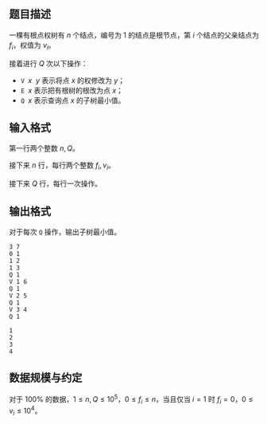 ## 题目描述

一棵有根点权树有 $n$ 个结点，编号为 $1$ 的结点是根节点，第 $i$ 个结点的父亲结点为 $f_i$，权值为 $v_i$。

接着进行 $Q$ 次以下操作：

- $\texttt{V }x\ \ y$ 表示将点 $x$ 的权修改为 $y$；
- $\texttt{E }x$ 表示把有根树的根改为点 $x$；
- $\texttt{Q }x$ 表示查询点 $x$ 的子树最小值。

## 输入格式

第一行两个整数 $n,Q$。 

接下来 $n$ 行，每行两个整数 $f_i,v_i$。

接下来 $Q$ 行，每行一次操作。

## 输出格式

对于每次 $\texttt{Q}$ 操作，输出子树最小值。 

```input1
3 7
0 1
1 2
1 3
Q 1
V 1 6
Q 1
V 2 5
Q 1
V 3 4
Q 1
```

```output1
1
2
3
4
```

## 数据规模与约定

对于 $100\%$ 的数据，$1\leq n,Q\leq 10^5$，$0\leq f_i\leq n$，当且仅当 $i=1$ 时 $f_i=0$，$0\leq v_i\leq 10^4$。